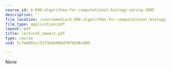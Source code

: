 ```yaml
---
course_id: 6-096-algorithms-for-computational-biology-spring-2005
description: ''
file_location: /coursemedia/6-096-algorithms-for-computational-biology-spring-2005/5c7e6891cc52f3b6b906d70fd2d6c609_lecture5_newest.pdf
file_type: application/pdf
layout: pdf
title: lecture5_newest.pdf
type: course
uid: 5c7e6891cc52f3b6b906d70fd2d6c609

---
```

None